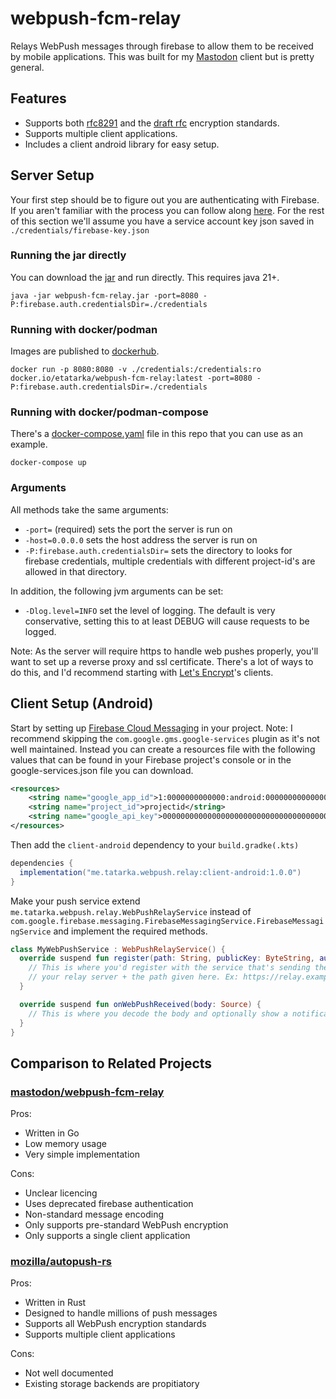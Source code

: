 # webpush-fcm-relay

Relays WebPush messages through firebase to allow them to be received by mobile applications. This was built for my
[Mastodon](https://joinmastodon.org/) client but is pretty general.

## Features

- Supports both [rfc8291](https://datatracker.ietf.org/doc/html/rfc8291) and the
  [draft rfc](https://datatracker.ietf.org/doc/html/draft-ietf-webpush-encryption-04) encryption standards.
- Supports multiple client applications.
- Includes a client android library for easy setup.

## Server Setup

Your first step should be to figure out you are authenticating with Firebase. If you aren't familiar with the process
you can follow along [here](docs/google-authentication.md). For the rest of this section we'll assume you have a service
account key json saved in `./credentials/firebase-key.json`

### Running the jar directly

You can download the [jar](https://github.com/evant/webpush-fcm-relay/releases/download/server-1.0.0/webpush-fcm-relay.jar)
and run directly. This requires java 21+.

```shell
java -jar webpush-fcm-relay.jar -port=8080 -P:firebase.auth.credentialsDir=./credentials
```

### Running with docker/podman

Images are published to [dockerhub](https://hub.docker.com/r/etatarka/webpush-fcm-relay).

```shell
docker run -p 8080:8080 -v ./credentials:/credentials:ro docker.io/etatarka/webpush-fcm-relay:latest -port=8080 -P:firebase.auth.credentialsDir=./credentials
```

### Running with docker/podman-compose

There's a [docker-compose.yaml](/docker-compose.yaml) file in this repo that you can use as an example.

```shell
docker-compose up
```

### Arguments

All methods take the same arguments:
- `-port=` (required) sets the port the server is run on
- `-host=0.0.0.0` sets the host address the server is run on
- `-P:firebase.auth.credentialsDir=` sets the directory to looks for firebase credentials, multiple credentials with
  different project-id's are allowed in that directory.

In addition, the following jvm arguments can be set:
- `-Dlog.level=INFO` set the level of logging. The default is very conservative, setting this to at least DEBUG will
  cause requests to be logged.

Note: As the server will require https to handle web pushes properly, you'll want to set up a reverse proxy and
ssl certificate. There's a lot of ways to do this, and I'd recommend starting with
[Let's Encrypt](https://letsencrypt.org/docs/client-options/)'s clients.

## Client Setup (Android)

Start by setting up [Firebase Cloud Messaging](https://firebase.google.com/docs/cloud-messaging/android/client) in your
project. Note: I recommend skipping the `com.google.gms.google-services` plugin as it's not well maintained. Instead you
can create a resources file with the following values that can be found in your Firebase project's console or in the
google-services.json file you can download.

```xml
<resources>
    <string name="google_app_id">1:0000000000000:android:0000000000000000000000</string>
    <string name="project_id">projectid</string>
    <string name="google_api_key">000000000000000000000000000000000000000</string>
</resources>
```

Then add the `client-android` dependency to your `build.gradke(.kts)`

```groovy
dependencies {
  implementation("me.tatarka.webpush.relay:client-android:1.0.0")
}
```

Make your push service extend `me.tatarka.webpush.relay.WebPushRelayService` instead of
`com.google.firebase.messaging.FirebaseMessagingService.FirebaseMessagingService` and implement the required methods.

```kotlin
class MyWebPushService : WebPushRelayService() {
  override suspend fun register(path: String, publicKey: ByteString, authSecret: ByteString) {
    // This is where you'd register with the service that's sending the web pushes. The url should be the domain of
    // your relay server + the path given here. Ex: https://relay.example.com/ + path
  }

  override suspend fun onWebPushReceived(body: Source) {
    // This is where you decode the body and optionally show a notification to the user.
  }
}
```

## Comparison to Related Projects

### [mastodon/webpush-fcm-relay](https://github.com/mastodon/webpush-fcm-relay)

Pros:

- Written in Go
- Low memory usage
- Very simple implementation

Cons:

- Unclear licencing
- Uses deprecated firebase authentication
- Non-standard message encoding
- Only supports pre-standard WebPush encryption
- Only supports a single client application

### [mozilla/autopush-rs](https://github.com/mozilla-services/autopush-rs)

Pros:

- Written in Rust
- Designed to handle millions of push messages
- Supports all WebPush encryption standards
- Supports multiple client applications

Cons:

- Not well documented
- Existing storage backends are propitiatory
